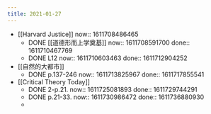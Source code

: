 ```yaml
---
title: 2021-01-27
---
```


- [[Harvard Justice]]
  now:: 1611708486465
    - DONE [[道德形而上学奠基]]
      now:: 1611708591700
      done:: 1611710467769
    - DONE L12
      now:: 1611710603463
      done:: 1611712904252
- [[自然的大都市]]
    - DONE p.137-246
      now:: 1611713825967
      done:: 1611717855541
- [[Critical Theory Today]]
    - DONE  2-p.21.
      now:: 1611725081893
      done:: 1611729744291
    - DONE  p.21-33.
      now:: 1611730986472
      done:: 1611736880930
    -